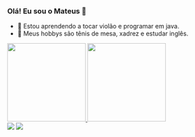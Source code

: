 ### Olá! Eu sou o Mateus 👋

<!--
**MBrazz/mbrazz** is a ✨ _special_ ✨ repository because its `README.md` (this file) appears on your GitHub profile.

Here are some ideas to get you started:

- 🔭 I’m currently working on ...
- 🌱 I’m currently learning ...
- 👯 I’m looking to collaborate on ...
- 🤔 I’m looking for help with ...
- 💬 Ask me about ...
- 📫 How to reach me: ...
- 😄 Pronouns: ...
- ⚡ Fun fact: ...
-->

- 🌱 Estou aprendendo a tocar violão e programar em java.
- 🏓 Meus hobbys são tênis de mesa, xadrez e estudar inglês.

<div>
  <a href="https://github.com/MBrazz">
  <img height="180em" src="https://github-readme-stats.vercel.app/api?username=mbrazz&show_icons=true&theme=default&include_all_commits=true&count_private=true"/>
  <img height="180em" src="https://github-readme-stats.vercel.app/api/top-langs/?username=mbrazz&layout=compact&langs_count=7&theme=default"/>
</div>

<div> 
  <a href="mailto:mateusbrazalmeid4@gmail.com"><img src="https://img.shields.io/badge/-Gmail-%23333?style=for-the-badge&logo=gmail&logoColor=white" target="_blank"></a>
  <a href="https://www.linkedin.com/in/mateus-braz-a25919197/" target="_blank"><img src="https://img.shields.io/badge/-LinkedIn-%230077B5?style=for-the-badge&logo=linkedin&logoColor=white" target="_blank"></a> 
</div>
